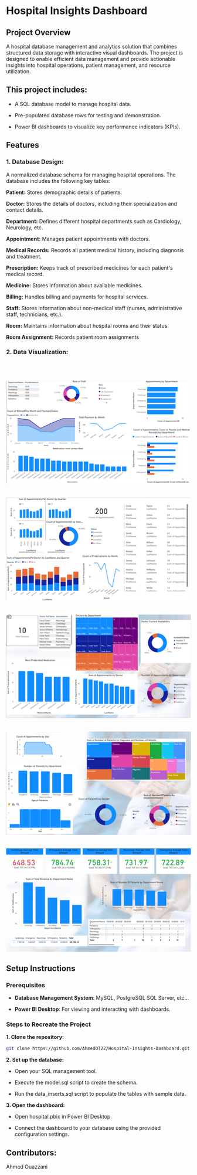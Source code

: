 # Hospital Insights Dashboard

## Project Overview

A hospital database management and analytics solution that combines structured data storage with interactive visual dashboards. The project is designed to enable efficient data management and provide actionable insights into hospital operations, patient management, and resource utilization.

## This project includes:

- A SQL database model to manage hospital data.

- Pre-populated database rows for testing and demonstration.

- Power BI dashboards to visualize key performance indicators (KPIs).

## Features

### 1. Database Design:

A normalized database schema for managing hospital operations. The database includes the following key tables:

**Patient:** Stores demographic details of patients.

**Doctor:** Stores the details of doctors, including their specialization and contact details.

**Department:** Defines different hospital departments such as Cardiology, Neurology, etc.

**Appointment:** Manages patient appointments with doctors.

**Medical Records:** Records all patient medical history, including diagnosis and treatment.

**Prescription:** Keeps track of prescribed medicines for each patient's medical record.

**Medicine:** Stores information about available medicines.

**Billing:** Handles billing and payments for hospital services.

**Staff:** Stores information about non-medical staff (nurses, administrative staff, technicians, etc.).

**Room:** Maintains information about hospital rooms and their status.

**Room Assignment:** Records patient room assignments

### 2. Data Visualization:

</br></br></br>
![](screenshots/department.png)
</br></br></br>
![](screenshots/appointments.png)
</br></br></br>
![](screenshots/doctors.png)
</br></br></br>
![](screenshots/patients.png)
</br></br></br>
![](screenshots/performance.png)

## Setup Instructions

### Prerequisites

- **Database Management System**: MySQL, PostgreSQL SQL Server, etc...

- **Power BI Desktop**: For viewing and interacting with dashboards.

### Steps to Recreate the Project

**1. Clone the repository:**

```bash
git clone https://github.com/AhmedOT22/Hospital-Insights-Dashboard.git
```

**2. Set up the database:**

- Open your SQL management tool.

- Execute the model.sql script to create the schema.

- Run the data_inserts.sql script to populate the tables with sample data.

**3. Open the dashboard:**

- Open hospital.pbix in Power BI Desktop.

- Connect the dashboard to your database using the provided configuration settings.

## Contributors:

Ahmed Ouazzani

